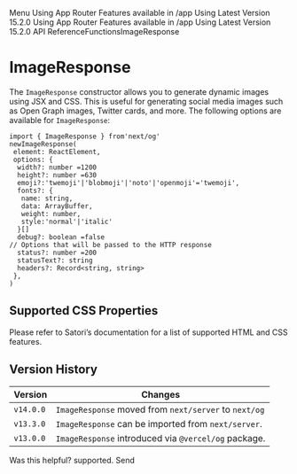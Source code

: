Menu
Using App Router
Features available in /app
Using Latest Version
15.2.0
Using App Router
Features available in /app
Using Latest Version
15.2.0
API ReferenceFunctionsImageResponse
# ImageResponse
The `ImageResponse` constructor allows you to generate dynamic images using JSX and CSS. This is useful for generating social media images such as Open Graph images, Twitter cards, and more.
The following options are available for `ImageResponse`:
```
import { ImageResponse } from'next/og'
newImageResponse(
 element: ReactElement,
 options: {
  width?: number =1200
  height?: number =630
  emoji?:'twemoji'|'blobmoji'|'noto'|'openmoji'='twemoji',
  fonts?: {
   name: string,
   data: ArrayBuffer,
   weight: number,
   style:'normal'|'italic'
  }[]
  debug?: boolean =false
// Options that will be passed to the HTTP response
  status?: number =200
  statusText?: string
  headers?: Record<string, string>
 },
)
```

## Supported CSS Properties
Please refer to Satori’s documentation for a list of supported HTML and CSS features.
## Version History
Version| Changes  
---|---  
`v14.0.0`| `ImageResponse` moved from `next/server` to `next/og`  
`v13.3.0`| `ImageResponse` can be imported from `next/server`.  
`v13.0.0`| `ImageResponse` introduced via `@vercel/og` package.  
Was this helpful?
supported.
Send
